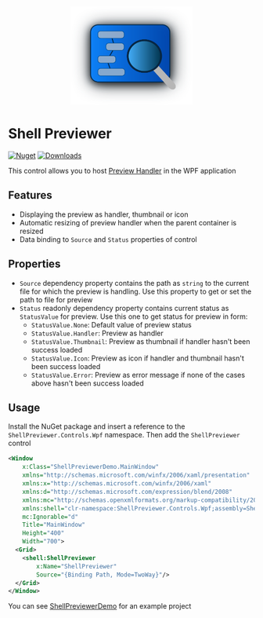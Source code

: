 <div align="Center">
    <img
        src="https://github.com/FatRainbowPony/Shell-Previewer/blob/main/img/ShellPreviewer.svg"
        alt="ShellPreviewer" 
        width="250" 
        height="200">
</div>

# Shell Previewer
[![Nuget](https://img.shields.io/nuget/v/ShellPreviewer)](https://www.nuget.org/packages/ShellPreviewer)
[![Downloads](https://img.shields.io/nuget/dt/ShellPreviewer)](https://www.nuget.org/packages/ShellPreviewer)

This control allows you to host [Preview Handler](https://learn.microsoft.com/en-us/windows/win32/shell/preview-handlers) in the WPF application

## Features
- Displaying the preview as handler, thumbnail or icon
- Automatic resizing of preview handler when the parent container is resized
- Data binding to `Source` and `Status` properties of control

## Properties
- `Source` dependency property contains the path as `string` to the current file for which the preview is handling. Use this property to get or set the path to file for preview
- `Status` readonly dependency property contains current status as `StatusValue` for preview. Use this one to get status for preview in form:
  - `StatusValue.None`: Default value of preview status
  - `StatusValue.Handler`: Preview as handler
  - `StatusValue.Thumbnail`: Preview as thumbnail if handler hasn't been success loaded
  - `StatusValue.Icon`: Preview as icon if handler and thumbnail hasn't been success loaded
  - `StatusValue.Error`: Preview as error message if none of the cases above hasn't been success loaded

## Usage
Install the NuGet package and insert a reference to the `ShellPreviewer.Controls.Wpf` namespace. Then add the `ShellPreviewer` control
```xml
<Window 
    x:Class="ShellPreviewerDemo.MainWindow" 
    xmlns="http://schemas.microsoft.com/winfx/2006/xaml/presentation" 
    xmlns:x="http://schemas.microsoft.com/winfx/2006/xaml" 
    xmlns:d="http://schemas.microsoft.com/expression/blend/2008" 
    xmlns:mc="http://schemas.openxmlformats.org/markup-compatibility/2006" 
    xmlns:shell="clr-namespace:ShellPreviewer.Controls.Wpf;assembly=ShellPreviewer" 
    mc:Ignorable="d" 
    Title="MainWindow" 
    Height="400" 
    Width="700">
  <Grid>
    <shell:ShellPreviewer 
        x:Name="ShellPreviewer"
        Source="{Binding Path, Mode=TwoWay}"/>
  </Grid>
</Window>
```

You can see [ShellPreviewerDemo](https://github.com/FatRainbowPony/Shell-Previewer/tree/main/src/ShellPreviewerDemo) for an example project